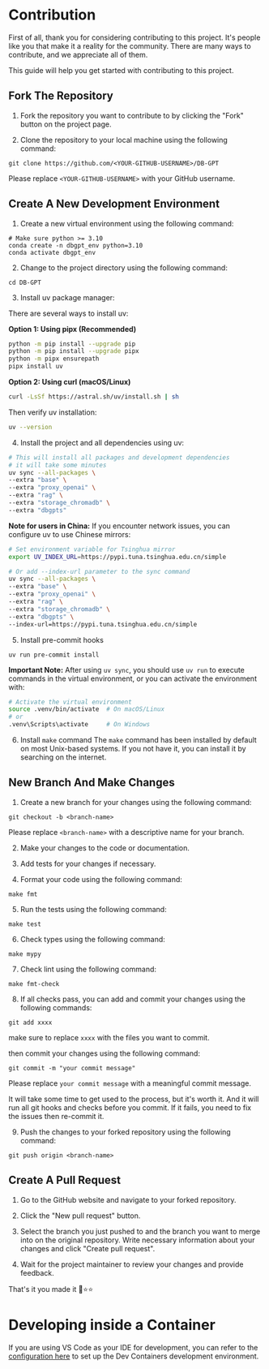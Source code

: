 # Contribution 

First of all, thank you for considering contributing to this project. 
It's people like you that make it a reality for the community. There are many ways to contribute, and we appreciate all of them.

This guide will help you get started with contributing to this project.

## Fork The Repository

1. Fork the repository you want to contribute to by clicking the "Fork" button on the project page.

2. Clone the repository to your local machine using the following command:

```
git clone https://github.com/<YOUR-GITHUB-USERNAME>/DB-GPT
```
Please replace `<YOUR-GITHUB-USERNAME>` with your GitHub username.


## Create A New Development Environment

1. Create a new virtual environment using the following command:
```
# Make sure python >= 3.10
conda create -n dbgpt_env python=3.10
conda activate dbgpt_env
```

2. Change to the project directory using the following command:
```
cd DB-GPT
```

3. Install uv package manager:

There are several ways to install uv:

**Option 1: Using pipx (Recommended)**
```bash
python -m pip install --upgrade pip
python -m pip install --upgrade pipx
python -m pipx ensurepath
pipx install uv
```

**Option 2: Using curl (macOS/Linux)**
```bash
curl -LsSf https://astral.sh/uv/install.sh | sh
```

Then verify uv installation:
```bash
uv --version
```

4. Install the project and all dependencies using uv:
```bash
# This will install all packages and development dependencies
# it will take some minutes
uv sync --all-packages \
--extra "base" \
--extra "proxy_openai" \
--extra "rag" \
--extra "storage_chromadb" \
--extra "dbgpts"
```

**Note for users in China:** If you encounter network issues, you can configure uv to use Chinese mirrors:
```bash
# Set environment variable for Tsinghua mirror
export UV_INDEX_URL=https://pypi.tuna.tsinghua.edu.cn/simple

# Or add --index-url parameter to the sync command
uv sync --all-packages \
--extra "base" \
--extra "proxy_openai" \
--extra "rag" \
--extra "storage_chromadb" \
--extra "dbgpts" \
--index-url=https://pypi.tuna.tsinghua.edu.cn/simple
```

5. Install pre-commit hooks
```
uv run pre-commit install
```

**Important Note:** After using `uv sync`, you should use `uv run` to execute commands in the virtual environment, or you can activate the environment with:
```bash
# Activate the virtual environment
source .venv/bin/activate  # On macOS/Linux
# or
.venv\Scripts\activate     # On Windows
```

6. Install `make` command
The `make` command has been installed by default on most Unix-based systems. If you not 
have it, you can install it by searching on the internet.

## New Branch And Make Changes

1. Create a new branch for your changes using the following command:
```
git checkout -b <branch-name>
```
Please replace `<branch-name>` with a descriptive name for your branch.

2. Make your changes to the code or documentation.

3. Add tests for your changes if necessary.

4. Format your code using the following command:
```
make fmt
```

5. Run the tests using the following command:
```
make test
```

6. Check types using the following command:
```
make mypy
```

7. Check lint using the following command:
```
make fmt-check
```

8. If all checks pass, you can add and commit your changes using the following commands:
```
git add xxxx
```
make sure to replace `xxxx` with the files you want to commit.

then commit your changes using the following command:
```
git commit -m "your commit message"
```
Please replace `your commit message` with a meaningful commit message.

It will take some time to get used to the process, but it's worth it. And it will run 
all git hooks and checks before you commit. If it fails, you need to fix the issues 
then re-commit it.

9. Push the changes to your forked repository using the following command:
```
git push origin <branch-name>
```

## Create A Pull Request

1. Go to the GitHub website and navigate to your forked repository.

2. Click the "New pull request" button.

3. Select the branch you just pushed to and the branch you want to merge into on the original repository.
Write necessary information about your changes and click "Create pull request".

4. Wait for the project maintainer to review your changes and provide feedback.

That's it you made it 🐣⭐⭐

# Developing inside a Container

If you are using VS Code as your IDE for development, you can refer to the [configuration here](.devcontainer/README.md) to set up the Dev Containers development environment.
